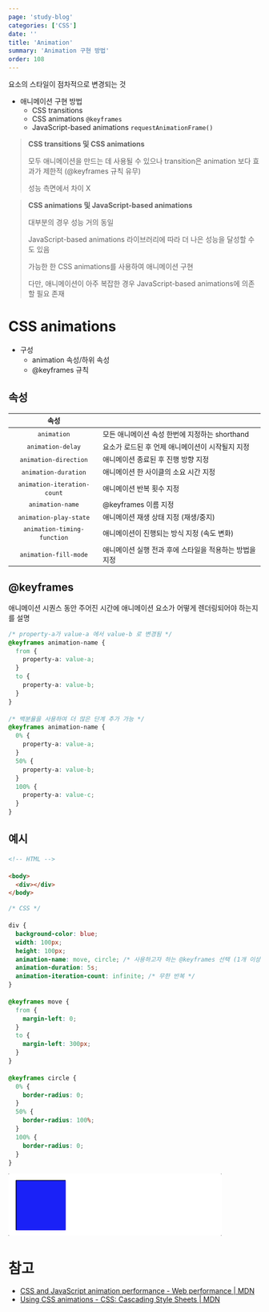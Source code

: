 ```yaml
---
page: 'study-blog'
categories: ['CSS']
date: ''
title: 'Animation'
summary: 'Animation 구현 방법'
order: 108
---
```


요소의 스타일이 점차적으로 변경되는 것

- 애니메이션 구현 방법
  - CSS transitions
  - CSS animations `@keyframes`
  - JavaScript-based animations `requestAnimationFrame()`

> **CSS transitions 및 CSS animations**
>
> 모두 애니메이션을 만드는 데 사용될 수 있으나 transition은 animation 보다 효과가 제한적 (@keyframes 규칙 유무)
>
> 성능 측면에서 차이 X

> **CSS animations 및 JavaScript-based animations**
>
> 대부분의 경우 성능 거의 동일
>
> JavaScript-based animations 라이브러리에 따라 더 나은 성능을 달성할 수도 있음
>
> 가능한 한 CSS animations를 사용하여 애니메이션 구현
>
> 다만, 애니메이션이 아주 복잡한 경우 JavaScript-based animations에 의존할 필요 존재

# CSS animations

- 구성
  - animation 속성/하위 속성
  - @keyframes 규칙

## 속성

|            속성             |                                                         |
| :-------------------------: | ------------------------------------------------------- |
|         `animation`         | 모든 애니메이션 속성 한번에 지정하는 shorthand          |
|      `animation-delay`      | 요소가 로드된 후 언제 애니메이션이 시작될지 지정        |
|    `animation-direction`    | 애니메이션 종료된 후 진행 방향 지정                     |
|    `animation-duration`     | 애니메이션 한 사이클의 소요 시간 지정                   |
| `animation-iteration-count` | 애니메이션 반복 횟수 지정                               |
|      `animation-name`       | @keyframes 이름 지정                                    |
|   `animation-play-state`    | 애니메이션 재생 상태 지정 (재생/중지)                   |
| `animation-timing-function` | 애니메이션이 진행되는 방식 지정 (속도 변화)             |
|    `animation-fill-mode`    | 애니메이션 실행 전과 후에 스타일을 적용하는 방법을 지정 |

## @keyframes

애니메이션 시퀀스 동안 주어진 시간에 애니메이션 요소가 어떻게 렌더링되어야 하는지를 설명

```css
/* property-a가 value-a 에서 value-b 로 변경됨 */
@keyframes animation-name {
  from {
    property-a: value-a;
  }
  to {
    property-a: value-b;
  }
}

/* 백분율을 사용하여 더 많은 단계 추가 가능 */
@keyframes animation-name {
  0% {
    property-a: value-a;
  }
  50% {
    property-a: value-b;
  }
  100% {
    property-a: value-c;
  }
}
```

## 예시

```html
<!-- HTML -->

<body>
  <div></div>
</body>
```

```css
/* CSS */

div {
  background-color: blue;
  width: 100px;
  height: 100px;
  animation-name: move, circle; /* 사용하고자 하는 @keyframes 선택 (1개 이상 가능) */
  animation-duration: 5s;
  animation-iteration-count: infinite; /* 무한 반복 */
}

@keyframes move {
  from {
    margin-left: 0;
  }
  to {
    margin-left: 300px;
  }
}

@keyframes circle {
  0% {
    border-radius: 0;
  }
  50% {
    border-radius: 100%;
  }
  100% {
    border-radius: 0;
  }
}
```

![animation](./img/animation.gif)

# 참고

- [CSS and JavaScript animation performance - Web performance | MDN](https://developer.mozilla.org/en-US/docs/Web/Performance/CSS_JavaScript_animation_performance)
- [Using CSS animations - CSS: Cascading Style Sheets | MDN](https://developer.mozilla.org/en-US/docs/Web/CSS/CSS_animations/Using_CSS_animations)
